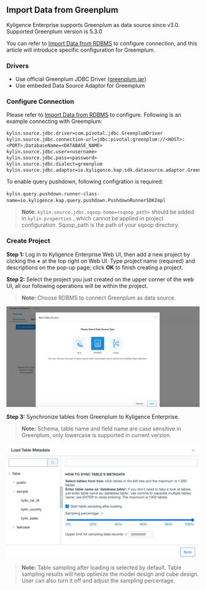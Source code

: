 ## Import Data from Greenplum

Kyligence Enterprise supports Greenplum as data source since v3.0. Supported Greenplum version is 5.3.0

You can refer to [Import Data from RDBMS](README.md) to configure connection, and this article will introduce specific configuration for Greemplum.

### Drivers

- Use official Greenplum JDBC Driver ([greenplum.jar](https://www.progress.com/jdbc/pivotal-greenplum))
- Use embeded Data Source Adaptor for Greemplum

### Configure Connection

Please refer to [Import Data from RDBMS](README.md) to configure. Following is an example connecting with Greemplum:

```properties
kylin.source.jdbc.driver=com.pivotal.jdbc.GreenplumDriver
kylin.source.jdbc.connection-url=jdbc:pivotal:greenplum://<HOST>:<PORT>;DatabaseName=<DATABASE_NAME>
kylin.source.jdbc.user=<username>
kylin.source.jdbc.pass=<password>
kylin.source.jdbc.dialect=greenplum
kylin.source.jdbc.adaptor=io.kyligence.kap.sdk.datasource.adaptor.GreenplumAdaptor
```

To enable query pushdown, following configration is required:

`kylin.query.pushdown.runner-class-name=io.kyligence.kap.query.pushdown.PushdownRunnerSDKImpl`

> **Note:**  `kylin.source.jdbc.sqoop-home=<sqoop_path>` should be added in `kylin.properties` , which cannot be applied in project configuration. Sqoop_path is the path of your sqoop directory. 

### Create Project

**Step 1:** Log in to Kyligence Enterprise Web UI, then add a new project by clicking the **+** at the top right on Web UI. Type project name (required) and descriptions on the pop-up page; click **OK** to finish creating a project.

**Step 2:** Select the project you just created on the upper corner of the web UI, all our following operations will be within the project.

> **Note:** Choose RDBMS to connect Greenplum as data source.

![Select data source](../images/rdbms_import_select_source.png)

**Step 3:** Synchronize tables from Greenplum to Kyligence Enterprise.

> **Note:** Schema, table name and field name are case sensitive in Greenplum, only lowercase is supported in current version.

![Synchronize table's metadata](../images/rdbms_import_gp_tables.png)

> **Note:** Table sampling after loading is selected by default. Table sampling results will help optimize the model design and cube design. User can also turn it off and adjust the sampling percentage.
